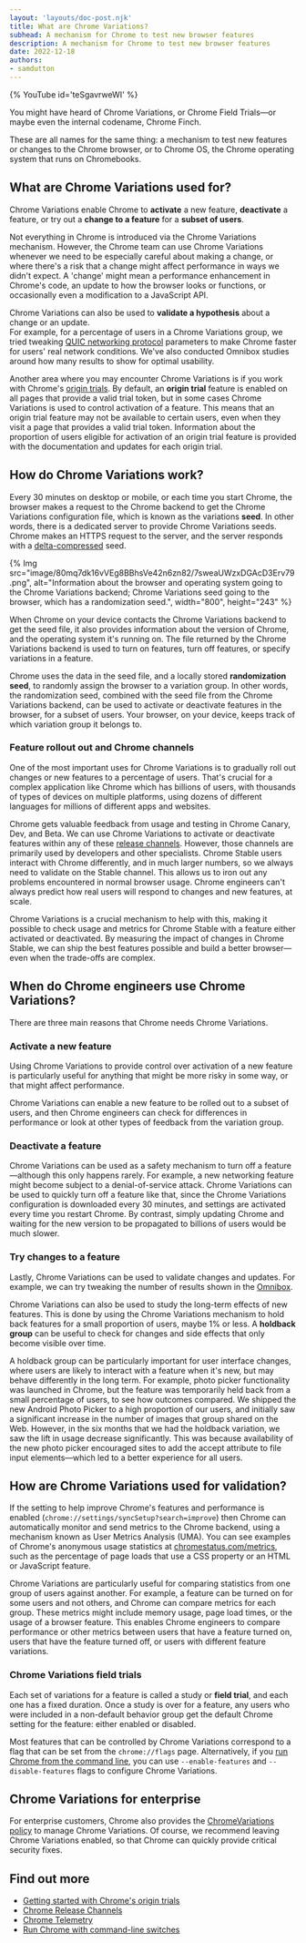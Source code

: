 ```yaml
---
layout: 'layouts/doc-post.njk'
title: What are Chrome Variations?
subhead: A mechanism for Chrome to test new browser features
description: A mechanism for Chrome to test new browser features
date: 2022-12-18
authors:
- samdutton
---
```


{% YouTube
id='teSgavrweWI' 
%}

You might have heard of Chrome Variations, or Chrome Field Trials—or maybe even the internal
codename, Chrome Finch.

These are all names for the same thing: a mechanism to test new features or changes to the Chrome
browser, or to Chrome OS, the Chrome operating system that runs on Chromebooks.

## What are Chrome Variations used for?

Chrome Variations enable Chrome to **activate** a new feature, **deactivate** a feature, or try out
a **change to a feature** for a **subset of users**. 

Not everything in Chrome is introduced via the Chrome Variations mechanism. However, the Chrome team
can use Chrome Variations whenever we need to be especially careful about making a change, or where
there's a risk that a change might affect performance in ways we didn't expect. A 'change' might
mean a performance enhancement in Chrome's code, an update to how the browser looks or functions, or
occasionally even a modification to a JavaScript API. 

Chrome Variations can also be used to **validate a hypothesis** about a change or an update.   
For example, for a percentage of users in a Chrome Variations group, we tried tweaking [QUIC
networking protocol](https://blog.cloudflare.com/the-road-to-quic/) parameters to make Chrome faster
for users' real network conditions. We've also conducted Omnibox studies around how many results to
show for optimal usability. 

Another area where you may encounter Chrome Variations is if you work with Chrome's [origin
trials](/docs/web-platform/origin-trials/). By default, an **origin trial** feature is enabled on
all pages that provide a valid trial token, but in some cases Chrome Variations is used to control
activation of a feature. This means that an origin trial feature may not be available to certain
users, even when they visit a page that provides a valid trial token. Information about the
proportion of users eligible for activation of an origin trial feature is provided with the
documentation and updates for each origin trial.

## How do Chrome Variations work?

Every 30 minutes on desktop or mobile, or each time you start Chrome, the browser makes a request to
the Chrome backend to get the Chrome Variations configuration file, which is known as the variations
**seed**. In other words, there is a dedicated server to provide Chrome Variations seeds. Chrome
makes an HTTPS request to the server, and the server responds with a
[delta-compressed](https://en.wikipedia.org/wiki/Delta_encoding) seed.

{% Img src="image/80mq7dk16vVEg8BBhsVe42n6zn82/7sweaUWzxDGAcD3Erv79.png", alt="Information about the
browser and operating system going to the Chrome Variations backend; Chrome Variations seed going to
the browser, which has a randomization seed.", width="800", height="243" %}

When Chrome on your device contacts the Chrome Variations backend to get the seed file, it also
provides information about the version of Chrome, and the operating system it's running on. The file
returned by the Chrome Variations backend is used to turn on features, turn off features, or specify
variations in a feature. 

Chrome uses the data in the seed file, and a locally stored **randomization seed**, to randomly
assign the browser to a variation group. In other words, the randomization seed, combined with the
seed file from the Chrome Variations backend, can be used to activate or deactivate features in the
browser, for a subset of users. Your browser, on your device, keeps track of which variation group
it belongs to.   

### Feature rollout out and Chrome channels

One of the most important uses for Chrome Variations is to gradually roll out changes or new
features to a percentage of users. That's crucial for a complex application like Chrome which has
billions of users, with thousands of types of devices on multiple platforms, using dozens of
different languages for millions of different apps and websites.

Chrome gets valuable feedback from usage and testing in Chrome Canary, Dev, and Beta. We can use
Chrome Variations to activate or deactivate features within any of these [release
channels](https://www.chromium.org/getting-involved/dev-channel/). However, those channels are
primarily used by developers and other specialists. Chrome Stable users interact with Chrome
differently, and in much larger numbers, so we always need to validate on the Stable channel. This
allows us to iron out any problems encountered in normal browser usage. Chrome engineers can't
always predict how real users will respond to changes and new features, at scale.  

Chrome Variations is a crucial mechanism to help with this, making it possible to check usage and
metrics for Chrome Stable with a feature either activated or deactivated. By measuring the impact of
changes in Chrome Stable, we can ship the best features possible and build a better browser—even
when the trade-offs are complex.

## When do Chrome engineers use Chrome Variations?

There are three main reasons that Chrome needs Chrome Variations.

### Activate a new feature 

Using Chrome Variations to provide control over activation of a new feature is particularly useful
for anything that might be more risky in some way, or that might affect performance.

Chrome Variations can enable a new feature to be rolled out to a subset of users, and then Chrome
engineers can check for differences in performance or look at other types of feedback from the
variation group. 

### Deactivate a feature

Chrome Variations can be used as a safety mechanism to turn off a feature—although this only happens
rarely. For example, a new networking feature might become subject to a denial-of-service attack.
Chrome Variations can be used to quickly turn off a feature like that, since the Chrome Variations
configuration is downloaded every 30 minutes, and settings are activated every time you restart
Chrome. By contrast, simply updating Chrome and waiting for the new version to be propagated to
billions of users would be much slower.

### Try changes to a feature

Lastly, Chrome Variations can be used to validate changes and updates. For example, we can try
tweaking the number of results shown in the
[Omnibox](https://blog.chromium.org/2021/11/searching-browsing-shutdown-chrome-performance-improvements.html).

Chrome Variations can also be used to study the long-term effects of new features. This is done by
using the Chrome Variations mechanism to hold back features for a small proportion of users, maybe
1% or less. A **holdback group** can be useful to check for changes and side effects that only
become visible over time.

A holdback group can be particularly important for user interface changes, where users are likely to
interact with a feature when it's new, but may behave differently in the long term. For example,
photo picker functionality was launched in Chrome, but the feature was temporarily held back from a
small percentage of users, to see how outcomes compared. We shipped the new Android Photo Picker to
a high proportion of our users, and initially saw a significant increase in the number of images
that group shared on the Web. However, in the six months that we had the holdback variation, we saw
the lift in usage decrease significantly. This was because availability of the new photo picker
encouraged sites to add the accept attribute to file input elements—which led to a better experience
for all users.

## How are Chrome Variations used for validation?

If the setting to help improve Chrome's features and performance is enabled
(`chrome://settings/syncSetup?search=improve`) then Chrome can automatically monitor and send
metrics to the Chrome backend, using a mechanism known as User Metrics Analysis (UMA).  You can see
examples of Chrome's anonymous usage statistics at
[chromestatus.com/metrics](https://chromestatus.com/metrics), such as the percentage of page loads
that use a CSS property or an HTML or JavaScript feature.

Chrome Variations are particularly useful for comparing statistics from one group of users against
another. For example, a feature can be turned on for some users and not others, and Chrome can
compare metrics for each group. These metrics might include memory usage, page load times, or the
usage of a browser feature. This enables Chrome engineers to compare performance or other metrics
between users that have a feature turned on, users that have the feature turned off, or users with
different feature variations. 

### Chrome Variations field trials

Each set of variations for a feature is called a study or **field trial**, and each one has a fixed
duration. Once a study is over for a feature, any users who were included in a non-default behavior
group get the default Chrome setting for the feature: either enabled or disabled. 

Most features that can be controlled by Chrome Variations correspond to a flag that can be set from
the `chrome://flags` page. Alternatively, if you
[run Chrome from the command line](https://www.chromium.org/developers/how-tos/run-chromium-with-flags/),
you can use `--enable-features` and `--disable-features` flags to configure Chrome Variations.

## Chrome Variations for enterprise

For enterprise customers, Chrome also provides the [ChromeVariations
policy](https://support.google.com/chrome/a/answer/9805991?hl=en) to manage Chrome Variations. Of
course, we recommend leaving Chrome Variations enabled, so that Chrome can quickly provide critical
security fixes.

## Find out more

-  [Getting started with Chrome's origin trials](/docs/web-platform/origin-trials/)
-  [Chrome Release Channels](https://www.chromium.org/getting-involved/dev-channel/)
-  [Chrome Telemetry](https://chromium.googlesource.com/catapult/+/HEAD/telemetry/README.md)
-  [Run Chrome with command-line switches](https://www.chromium.org/developers/how-tos/run-chromium-with-flags/)